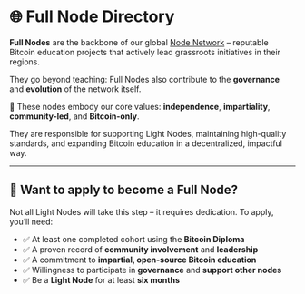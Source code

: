 # 🌐 Full Node Directory

**Full Nodes** are the backbone of our global [Node Network](https://network.myfirstbitcoin.io/t/14-apply-to-join-the-node-network/41) – reputable Bitcoin education projects that actively lead grassroots initiatives in their regions.  

They go beyond teaching: Full Nodes also contribute to the **governance** and **evolution** of the network itself.

🌱 These nodes embody our core values: **independence**, **impartiality**, **community-led**, and **Bitcoin-only**.  

They are responsible for supporting Light Nodes, maintaining high-quality standards, and expanding Bitcoin education in a decentralized, impactful way.

---

## 🎯 Want to apply to become a Full Node?

Not all Light Nodes will take this step – it requires dedication. To apply, you’ll need:

- ✅ At least one completed cohort using the **Bitcoin Diploma**
- ✅ A proven record of **community involvement** and **leadership**
- ✅ A commitment to **impartial, open-source Bitcoin education**
- ✅ Willingness to participate in **governance** and **support other nodes**
- ✅ Be a **Light Node** for at least **six months**

